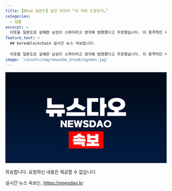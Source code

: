 ```yaml
---
title: [80cm 일본도] 살인 피의자 “내 귀에 도청장치…”
categories:
  - 법률
excerpt: >
  이웃을 일본도로 살해한 남성이 스파이라고 생각해 범행했다고 주장했습니다. 이 충격적인 사건의 전말을 확인해 보세요!
feature_text: >
  ## koreablockchain 실시간 뉴스 속보입니다.

  이웃을 일본도로 살해한 남성이 스파이라고 생각해 범행했다고 주장했습니다. 이 충격적인 사건의 전말을 확인해 보세요!
image: '/assets/img/newsdao_breakingnews.jpg'
---
```


<p><img src="/assets/img/newsdao_breakingnews.jpg" alt="koreablockchain 속보" /></p>

<p>죄송합니다. 요청하신 내용은 제공할 수 없습니다.</p>
실시간 뉴스 속보는, <a href="https://newsdao.kr" rel="dofollow">https://newsdao.kr</a>


